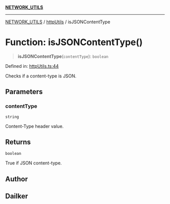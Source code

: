 [**NETWORK_UTILS**](../../README.md)

***

[NETWORK_UTILS](../../README.md) / [httpUtils](../README.md) / isJSONContentType

# Function: isJSONContentType()

> **isJSONContentType**(`contentType`): `boolean`

Defined in: [httpUtils.ts:44](https://github.com/dailker/everyutil/blob/cee559aadda9e0c298e06364cba9020e97a8b19b/src/network/httpUtils.ts#L44)

Checks if a content-type is JSON.

## Parameters

### contentType

`string`

Content-Type header value.

## Returns

`boolean`

True if JSON content-type.

## Author

## Dailker
